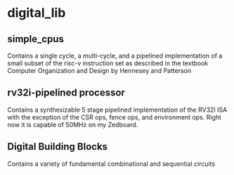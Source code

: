 # digital_lib

## simple_cpus
Contains a single cycle, a multi-cycle, and a pipelined implementation of a small subset of the risc-v instruction set as described in the
textbook Computer Organization and Design by Hennesey and Patterson

## rv32i-pipelined processor
Contains a synthesizable 5 stage pipelined implementation of the RV32I ISA with the exception of the CSR ops, fence ops, and environment ops. Right now it is capable of 50MHz on my Zedboard.

## Digital Building Blocks
Contains a variety of fundamental combinational and sequential circuits
